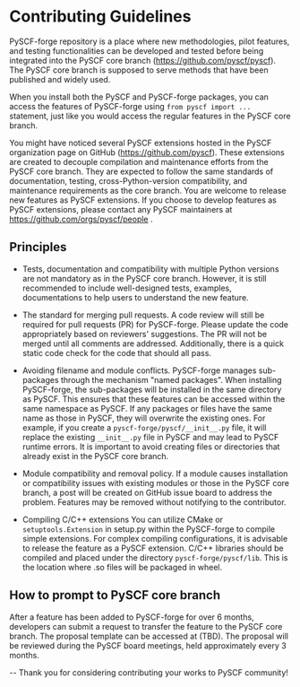 # Contributing Guidelines

PySCF-forge repository is a place where new methodologies, pilot features, and
testing functionalities can be developed and tested before being integrated into
the PySCF core branch (https://github.com/pyscf/pyscf). The PySCF core branch is
supposed to serve methods that have been published and widely used.

When you install both the PySCF and PySCF-forge packages, you can access the
features of PySCF-forge using `from pyscf import ...` statement, just like you
would access the regular features in the PySCF core branch.

You might have noticed several PySCF extensions hosted in the PySCF organization
page on GitHub (https://github.com/pyscf). These extensions are created to
decouple compilation and maintenance efforts from the PySCF core branch. They
are expected to follow the same standards of documentation, testing,
cross-Python-version compatibility, and maintenance requirements as the core
branch. You are welcome to release new features as PySCF extensions. If you
choose to develop features as PySCF extensions, please contact any PySCF
maintainers at https://github.com/orgs/pyscf/people .

## Principles

* Tests, documentation and compatibility with multiple Python versions are not
  mandatory as in the PySCF core branch. However, it is still recommended to
  include well-designed tests, examples, documentations to help users to
  understand the new feature.

* The standard for merging pull requests.
  A code review will still be required for pull requests (PR) for PySCF-forge.
  Please update the code appropriately based on reviewers' suggestions.
  The PR will not be merged until all comments are addressed. Additionally,
  there is a quick static code check for the code that should all pass.

* Avoiding filename and module conflicts.
  PySCF-forge manages sub-packages through the mechanism "named packages".
  When installing PySCF-forge, the sub-packages will be installed in the same directory as PySCF.
  This ensures that these features can be accessed within the same namespace as PySCF.
  If any packages or files have the same name as those in PySCF, they will overwrite the existing ones.
  For example, if you create a `pyscf-forge/pyscf/__init__.py` file, it will
  replace the existing `__init__.py` file in PySCF and may lead to PySCF runtime
  errors. It is important to avoid creating files or directories that already
  exist in the PySCF core branch.

* Module compatibility and removal policy.
  If a module causes installation or compatibility issues with existing modules or
  those in the PySCF core branch, a post will be created on GitHub issue board to
  address the problem. Features may be removed without notifying to the contributor.

* Compiling C/C++ extensions
  You can utilize CMake or `setuptools.Extension` in setup.py within the
  PySCF-forge to compile simple extensions. For complex compiling configurations,
  it is advisable to release the feature as a PySCF extension. C/C++ libraries
  should be compiled and placed under the directory `pyscf-forge/pyscf/lib`.
  This is the location where .so files will be packaged in wheel.

## How to prompt to PySCF core branch

After a feature has been added to PySCF-forge for over 6 months, developers can
submit a request to transfer the feature to the PySCF core branch. The proposal
template can be accessed at (TBD). The proposal will be reviewed during the
PySCF board meetings, held approximately every 3 months.


--
Thank you for considering contributing your works to PySCF community!

